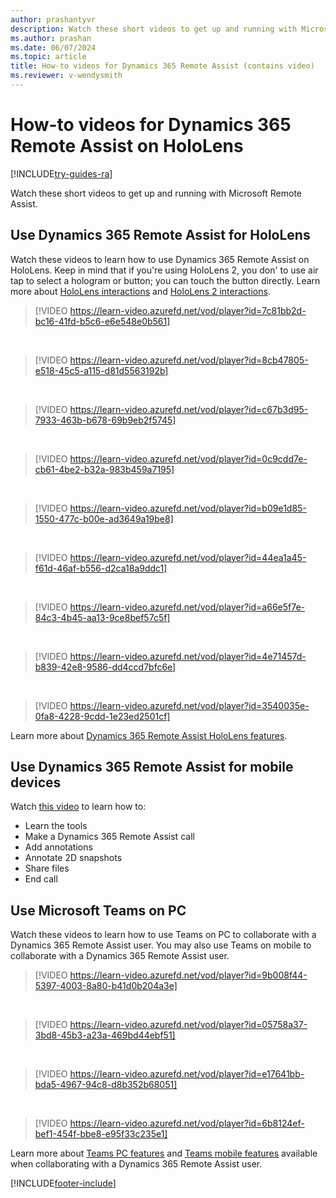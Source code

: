 ```yaml
---
author: prashantyvr
description: Watch these short videos to get up and running with Microsoft Dynamics 365 Remote Assist on HoloLens
ms.author: prashan
ms.date: 06/07/2024
ms.topic: article
title: How-to videos for Dynamics 365 Remote Assist (contains video)  
ms.reviewer: v-wendysmith
---
```


# How-to videos for Dynamics 365 Remote Assist on HoloLens 

[!INCLUDE[try-guides-ra](../includes/try-guides-ra.md)]

Watch these short videos to get up and running with Microsoft Remote Assist. 

## Use Dynamics 365 Remote Assist for HoloLens

Watch these videos to learn how to use Dynamics 365 Remote Assist on HoloLens. Keep in mind that if you're using HoloLens 2, you don' to use air tap to select a hologram or button; you can touch the button directly. Learn more about [HoloLens interactions](/hololens/hololens1-basic-usage) and [HoloLens 2 interactions](/hololens/hololens2-basic-usage).  

> [!VIDEO https://learn-video.azurefd.net/vod/player?id=7c81bb2d-bc16-41fd-b5c6-e6e548e0b561]
<br>

> [!VIDEO https://learn-video.azurefd.net/vod/player?id=8cb47805-e518-45c5-a115-d81d5563192b]
<br>

> [!VIDEO https://learn-video.azurefd.net/vod/player?id=c67b3d95-7933-463b-b678-69b9eb2f5745]
<br>

> [!VIDEO https://learn-video.azurefd.net/vod/player?id=0c9cdd7e-cb61-4be2-b32a-983b459a7195]
<br>

> [!VIDEO https://learn-video.azurefd.net/vod/player?id=b09e1d85-1550-477c-b00e-ad3649a19be8]
<br>

> [!VIDEO https://learn-video.azurefd.net/vod/player?id=44ea1a45-f61d-46af-b556-d2ca18a9ddc1]
<br>

> [!VIDEO https://learn-video.azurefd.net/vod/player?id=a66e5f7e-84c3-4b45-aa13-9ce8bef57c5f]
<br>

> [!VIDEO https://learn-video.azurefd.net/vod/player?id=4e71457d-b839-42e8-9586-dd4ccd7bfc6e]
<br>

> [!VIDEO https://learn-video.azurefd.net/vod/player?id=3540035e-0fa8-4228-9cdd-1e23ed2501cf]      

Learn more about [Dynamics 365 Remote Assist HoloLens features](overview-hololens.md).

## Use Dynamics 365 Remote Assist for mobile devices 

Watch [this video](https://youtu.be/DQJWsCDNpb4?list=PLE8_akGzEn_z_qRTst3OFZf1fC8VIao8F) to learn how to:

* Learn the tools
* Make a Dynamics 365 Remote Assist call
* Add annotations 
* Annotate 2D snapshots  
* Share files
* End call

## Use Microsoft Teams on PC 

Watch these videos to learn how to use Teams on PC to collaborate with a Dynamics 365 Remote Assist user. You may also use Teams on mobile to collaborate with a Dynamics 365 Remote Assist user. 

> [!VIDEO https://learn-video.azurefd.net/vod/player?id=9b008f44-5397-4003-8a80-b41d0b204a3e]
<br>

> [!VIDEO https://learn-video.azurefd.net/vod/player?id=05758a37-3bd8-45b3-a23a-469bd44ebf51]
<br> 

> [!VIDEO https://learn-video.azurefd.net/vod/player?id=e17641bb-bda5-4967-94c8-d8b352b68051]
<br>

> [!VIDEO https://learn-video.azurefd.net/vod/player?id=6b8124ef-bef1-454f-bbe8-e95f33c235e1]   

Learn more about [Teams PC features](teams-pc-all.md) and [Teams mobile features](teams-mobile-all.md) available when collaborating with a Dynamics 365 Remote Assist user. 


[!INCLUDE[footer-include](../includes/footer-banner.md)]
